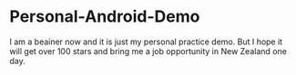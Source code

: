 # Personal-Android-Demo
I am a beainer now and it is just my personal practice demo.
But I hope it will get over 100 stars and bring me a job opportunity in New Zealand one day.
